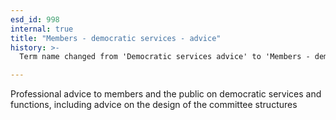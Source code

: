 ```yaml
---
esd_id: 998
internal: true
title: "Members - democratic services - advice"
history: >-
  Term name changed from 'Democratic services advice' to 'Members - democratic services - advice' in version 3.00.

---
```


Professional advice to members and the public on democratic services and functions, including advice on the design of the committee structures

